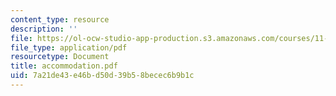 ```yaml
---
content_type: resource
description: ''
file: https://ol-ocw-studio-app-production.s3.amazonaws.com/courses/11-204-planning-communications-and-digital-media-fall-2004/7a21de43e46bd50d39b58becec6b9b1c_accommodation.pdf
file_type: application/pdf
resourcetype: Document
title: accommodation.pdf
uid: 7a21de43-e46b-d50d-39b5-8becec6b9b1c
---
```

